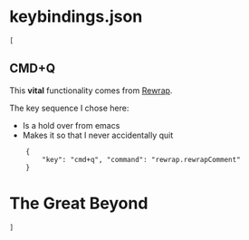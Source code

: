 # keybindings.json

```
[
```

## CMD+Q

This **vital** functionality comes from [Rewrap].

The key sequence I chose here:

* Is a hold over from emacs
* Makes it so that I never accidentally quit

[Rewrap]: https://marketplace.visualstudio.com/items?itemName=stkb.rewrap

```
    {
        "key": "cmd+q", "command": "rewrap.rewrapComment"
    }
```

# The Great Beyond

```
]
```
